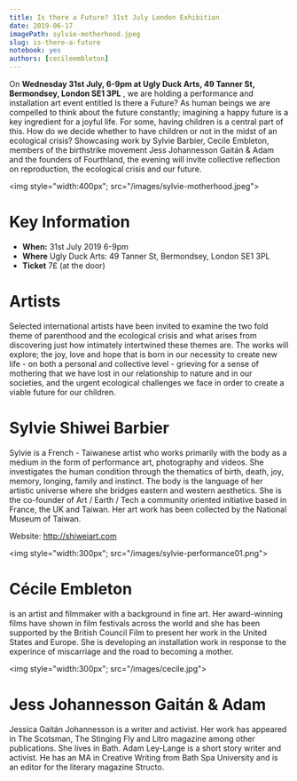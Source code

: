 ```yaml
---
title: Is there a Future? 31st July London Exhibition
date: 2019-06-17
imagePath: sylvie-motherhood.jpeg
slug: is-there-a-future
notebook: yes
authors: [cecileembleton]
---
```


On **Wednesday 31st July, 6-9pm at Ugly Duck Arts, 49 Tanner St, Bermondsey, London SE1 3PL** , we are holding a performance and installation art event entitled Is there a Future? As human beings we are compelled to think about the future constantly; imagining a happy future is a key ingredient for a joyful life. For some, having children is a central part of this. How do we decide whether to have children or not in the midst of an ecological crisis? Showcasing work by Sylvie Barbier, Cecile Embleton, members of the birthstrike movement  Jess Johannesson Gaitán & Adam and the founders of Fourthland, the evening will invite collective reflection on reproduction, the ecological crisis and our future.

<img style="width:400px"; src="/images/sylvie-motherhood.jpeg">


# Key Information
- **When:** 31st July 2019 6-9pm
- **Where** Ugly Duck Arts: 49 Tanner St, Bermondsey, London SE1 3PL
- **Ticket** 7£ (at the door)


# Artists
Selected international artists have been invited to examine the two fold theme of parenthood and the ecological crisis and what arises from discovering just how intimately intertwined these themes are. The works will explore; the joy, love and hope that is born in our necessity to create new life - on both a personal and collective level - grieving for a sense of mothering that we have lost in our relationship to nature and in our societies, and the urgent ecological challenges we face in order to create a viable future for our children.


# Sylvie Shiwei Barbier
Sylvie is a French - Taiwanese artist who works primarily with the body as a medium in the form of performance art, photography and videos. She investigates the human condition through the thematics of birth, death, joy, memory, longing, family and instinct. The body is the language of her artistic universe where she bridges eastern and western aesthetics. She is the co-founder of Art / Earth / Tech a community oriented initiative based in France, the UK and Taiwan. Her art work has been collected by the National Museum of Taiwan.

Website: http://shiweiart.com

<img style="width:300px"; src="/images/sylvie-performance01.png">

# Cécile Embleton

is an artist and filmmaker with a background in fine art. Her award-winning films have shown in film festivals across the world and she has been supported by the British Council Film to present her work in the United States and Europe.
She is developing an installation work in response to the experince of miscarriage and the road to becoming a mother.

<img style="width:300px"; src="/images/cecile.jpg">


# Jess Johannesson Gaitán & Adam
Jessica Gaitán Johannesson is a writer and activist. Her work has appeared in The Scotsman, The Stinging Fly and Litro magazine among other publications. She lives in Bath. Adam Ley-Lange is a short story writer and activist. He has an MA in Creative Writing from Bath Spa University and is an editor for the literary magazine Structo.
